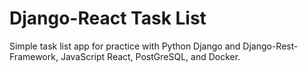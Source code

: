 # Django-React Task List

Simple task list app for practice with Python Django and Django-Rest-Framework, JavaScript React, PostGreSQL, and Docker. 